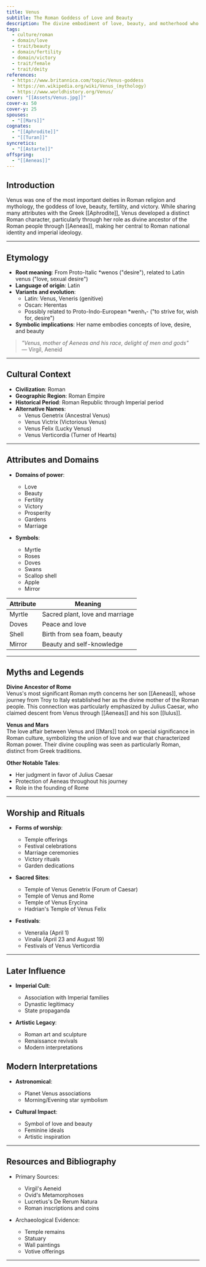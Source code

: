 ```yaml
---
title: Venus
subtitle: The Roman Goddess of Love and Beauty
description: The divine embodiment of love, beauty, and motherhood who blessed Rome's destiny and gave birth to its legendary founder
tags:
  - culture/roman
  - domain/love
  - trait/beauty
  - domain/fertility
  - domain/victory
  - trait/female
  - trait/deity
references:
  - https://www.britannica.com/topic/Venus-goddess
  - https://en.wikipedia.org/wiki/Venus_(mythology)
  - https://www.worldhistory.org/Venus/
cover: "[[Assets/Venus.jpg]]"
cover-x: 50
cover-y: 25
spouses:
  - "[[Mars]]"
cognates:
  - "[[Aphrodite]]"
  - "[[Turan]]"
syncretics:
  - "[[Astarte]]"
offspring:
  - "[[Aeneas]]"
---
```

## Introduction
Venus was one of the most important deities in Roman religion and mythology, the goddess of love, beauty, fertility, and victory. While sharing many attributes with the Greek [[Aphrodite]], Venus developed a distinct Roman character, particularly through her role as divine ancestor of the Roman people through [[Aeneas]], making her central to Roman national identity and imperial ideology.

---

## Etymology

- **Root meaning**: From Proto-Italic *wenos ("desire"), related to Latin venus ("love, sexual desire")
- **Language of origin**: Latin
- **Variants and evolution**:
  - Latin: Venus, Veneris (genitive)
  - Oscan: Herentas
  - Possibly related to Proto-Indo-European *wenh₁- ("to strive for, wish for, desire")
- **Symbolic implications**: Her name embodies concepts of love, desire, and beauty

> _"Venus, mother of Aeneas and his race, delight of men and gods"_  
> — Virgil, Aeneid

---

## Cultural Context

- **Civilization**: Roman
- **Geographic Region**: Roman Empire
- **Historical Period**: Roman Republic through Imperial period
- **Alternative Names**:
  - Venus Genetrix (Ancestral Venus)
  - Venus Victrix (Victorious Venus)
  - Venus Felix (Lucky Venus)
  - Venus Verticordia (Turner of Hearts)

---

## Attributes and Domains

- **Domains of power**: 
  - Love
  - Beauty
  - Fertility
  - Victory
  - Prosperity
  - Gardens
  - Marriage

- **Symbols**: 
  - Myrtle
  - Roses
  - Doves
  - Swans
  - Scallop shell
  - Apple
  - Mirror

| Attribute | Meaning |
|-----------|----------|
| Myrtle | Sacred plant, love and marriage |
| Doves | Peace and love |
| Shell | Birth from sea foam, beauty |
| Mirror | Beauty and self-knowledge |

---

## Myths and Legends

**Divine Ancestor of Rome**  
Venus's most significant Roman myth concerns her son [[Aeneas]], whose journey from Troy to Italy established her as the divine mother of the Roman people. This connection was particularly emphasized by Julius Caesar, who claimed descent from Venus through [[Aeneas]] and his son [[Iulus]].

**Venus and Mars**  
The love affair between Venus and [[Mars]] took on special significance in Roman culture, symbolizing the union of love and war that characterized Roman power. Their divine coupling was seen as particularly Roman, distinct from Greek traditions.

**Other Notable Tales**:
- Her judgment in favor of Julius Caesar
- Protection of Aeneas throughout his journey
- Role in the founding of Rome

---

## Worship and Rituals

- **Forms of worship**: 
  - Temple offerings
  - Festival celebrations
  - Marriage ceremonies
  - Victory rituals
  - Garden dedications

- **Sacred Sites**:
  - Temple of Venus Genetrix (Forum of Caesar)
  - Temple of Venus and Rome
  - Temple of Venus Erycina
  - Hadrian's Temple of Venus Felix

- **Festivals**:
  - Veneralia (April 1)
  - Vinalia (April 23 and August 19)
  - Festivals of Venus Verticordia

---

## Later Influence

- **Imperial Cult**:
  - Association with Imperial families
  - Dynastic legitimacy
  - State propaganda

- **Artistic Legacy**:
  - Roman art and sculpture
  - Renaissance revivals
  - Modern interpretations

## Modern Interpretations

- **Astronomical**:
  - Planet Venus associations
  - Morning/Evening star symbolism

- **Cultural Impact**:
  - Symbol of love and beauty
  - Feminine ideals
  - Artistic inspiration

---

## Resources and Bibliography

- Primary Sources:
  - Virgil's Aeneid
  - Ovid's Metamorphoses
  - Lucretius's De Rerum Natura
  - Roman inscriptions and coins

- Archaeological Evidence:
  - Temple remains
  - Statuary
  - Wall paintings
  - Votive offerings

---